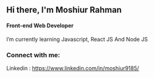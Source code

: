 ## Hi there, I'm Moshiur Rahman 
#### Front-end Web Developer

 I’m currently learning Javascript, React JS And Node JS
 
 ### Connect with me:
 Linkedin : https://www.linkedin.com/in/moshiur9185/
